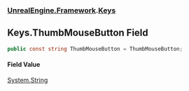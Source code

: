 ### [UnrealEngine.Framework](UnrealEngine_Framework.md 'UnrealEngine.Framework').[Keys](Keys.md 'UnrealEngine.Framework.Keys')
## Keys.ThumbMouseButton Field
```csharp
public const string ThumbMouseButton = ThumbMouseButton;
```
#### Field Value
[System.String](https://docs.microsoft.com/en-us/dotnet/api/System.String 'System.String')
